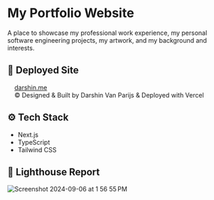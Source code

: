 # <a name="introduction">My Portfolio Website</a>
A place to showcase my professional work experience, my personal software engineering projects, my artwork, and my background and interests.

## <a name="tech-stack">🚀 Deployed Site</a>
&nbsp;&nbsp;&nbsp;&nbsp;[darshin.me](darshin.me)\
&nbsp;&nbsp;&nbsp;&nbsp;© Designed & Built by Darshin Van Parijs & Deployed with Vercel

## <a name="tech-stack">⚙️ Tech Stack</a>
- Next.js
- TypeScript
- Tailwind CSS

## <a name="performance">🚦 Lighthouse Report</a>
![Screenshot 2024-09-06 at 1 56 55 PM](https://github.com/user-attachments/assets/92d723d2-781b-4690-9470-8b19654d5cb5)

